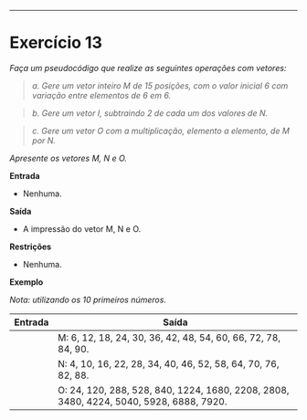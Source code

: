 ---
# Exercício 13

*Faça um pseudocódigo que realize as seguintes operações com vetores:*

>*a. Gere um vetor inteiro M de 15 posições, com o valor inicial 6 com variação entre elementos de 6 em 6.*


>*b. Gere um vetor I, subtraindo 2 de cada um dos valores de N.*

>*c. Gere um vetor O com a multiplicação, elemento a elemento, de M por N.*

*Apresente os vetores M, N e O.*

**Entrada**

- Nenhuma.

**Saída**

- A impressão do vetor M, N e O.

**Restrições**

- Nenhuma.

**Exemplo**

*Nota: utilizando os 10 primeiros números.*

| Entrada | Saída |
|---------|-------|
|         | M: 6, 12, 18, 24, 30, 36, 42, 48, 54, 60, 66, 72, 78, 84, 90.|
|         | N: 4, 10, 16, 22, 28, 34, 40, 46, 52, 58, 64, 70, 76, 82, 88.|
|         | O: 24, 120, 288, 528, 840, 1224, 1680, 2208, 2808, 3480, 4224, 5040, 5928, 6888, 7920.|
